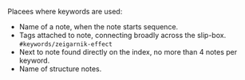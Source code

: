 Placees where keywords are used:

- Name of a note, when the note starts sequence.
- Tags attached to note, connecting broadly across the slip-box. `#keywords/zeigarnik-effect`
- Next to note found directly on the index, no more than 4 notes per keyword.
- Name of structure notes.